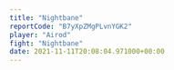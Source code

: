 ```yaml
---
title: "Nightbane"
reportCode: "B7yXpZMgPLvnYGK2"
player: "Airod"
fight: "Nightbane"
date: 2021-11-11T20:08:04.971000+00:00
---
```

